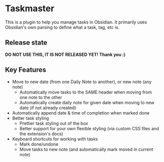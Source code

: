 # Taskmaster

This is a plugin to help you manage tasks in Obsidian. It primarily uses Obsidian's own parsing to define what a task, tag, etc is. 

## Release state

**DO NOT USE THIS, IT IS NOT RELEASED YET! Thank you :)**

## Key Features

- Move to new date (from one Daily Note to another), or new note (any note)
    - Automatically move tasks to the SAME header when moving from one note to the other
    - Automatically create daily note for given date when moving to new date (if not already created)
- Automatically append date & time of completion when marked done
- Better task styling
    - Prettier task styling out of the box
    - Better support for your own flexible styling (via custom CSS files and the extension's docs)
- Keyboard shortcuts for working with tasks
    - Mark done/undone
    - Move tasks to new note (and automatically mark moved in current note)